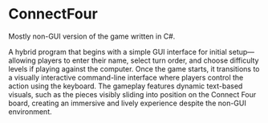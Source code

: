 # ConnectFour
Mostly non-GUI version of the game written in C#.

A hybrid program that begins with a simple GUI interface for initial setup—allowing players to enter their name, select turn order, and choose difficulty levels if playing against the computer. Once the game starts, it transitions to a visually interactive command-line interface where players control the action using the keyboard. The gameplay features dynamic text-based visuals, such as the pieces visibly sliding into position on the Connect Four board, creating an immersive and lively experience despite the non-GUI environment.
